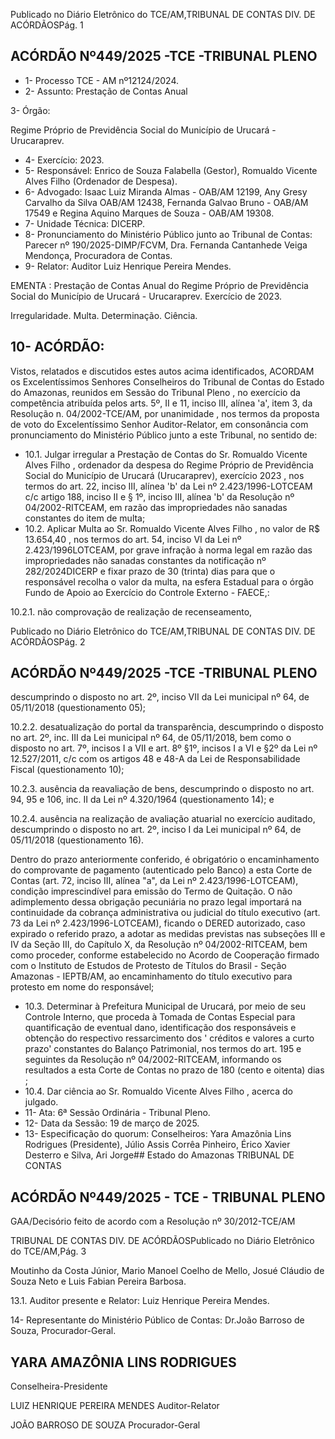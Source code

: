 Publicado  no  Diário  Eletrônico do TCE/AM,TRIBUNAL DE CONTAS DIV. DE ACÓRDÃOSPág. 1

## ACÓRDÃO Nº449/2025 -TCE -TRIBUNAL PLENO

- 1- Processo TCE - AM nº12124/2024.
- 2- Assunto: Prestação de Contas Anual

3- Órgão:

Regime Próprio de Previdência Social do Município de Urucará - Urucaraprev.

- 4- Exercício: 2023.
- 5- Responsável: Enrico  de  Souza  Falabella  (Gestor),  Romualdo  Vicente  Alves  Filho (Ordenador de Despesa).
- 6- Advogado: Isaac Luiz Miranda Almas - OAB/AM 12199, Any Gresy Carvalho da Silva OAB/AM 12438, Fernanda Galvao Bruno - OAB/AM 17549 e Regina Aquino Marques de Souza - OAB/AM 19308.
- 7- Unidade Técnica: DICERP.
- 8- Pronunciamento  do  Ministério  Público  junto  ao  Tribunal  de  Contas: Parecer  nº 190/2025-DIMP/FCVM, Dra. Fernanda Cantanhede Veiga Mendonça, Procuradora de Contas.
- 9- Relator: Auditor Luiz Henrique Pereira Mendes.

EMENTA :  Prestação  de  Contas  Anual  do  Regime Próprio de Previdência Social do Município de Urucará - Urucaraprev. Exercício de 2023.

Irregularidade. Multa. Determinação. Ciência.

## 10-  ACÓRDÃO:

Vistos, relatados e discutidos estes autos acima identificados, ACORDAM os Excelentíssimos Senhores Conselheiros do Tribunal de Contas do Estado do Amazonas, reunidos em Sessão do Tribunal Pleno , no exercício da competência atribuída pelos arts. 5º, II e  11,  inciso  III, alínea  'a', item  3,  da  Resolução  n.  04/2002-TCE/AM, por unanimidade , nos termos da proposta de voto do Excelentíssimo Senhor Auditor-Relator, em  consonância com  pronunciamento  do  Ministério  Público  junto  a  este  Tribunal,  no sentido de:

- 10.1. Julgar  irregular a  Prestação  de  Contas  do Sr.  Romualdo  Vicente Alves Filho ,  ordenador da despesa do Regime Próprio de Previdência Social  do  Município  de  Urucará  (Urucaraprev), exercício  2023 , nos termos do art. 22, inciso III, alínea 'b' da Lei nº 2.423/1996-LOTCEAM c/c  artigo  188,  inciso  II  e  §  1º,  inciso  III,  alínea  'b'  da  Resolução  nº 04/2002-RITCEAM, em razão das impropriedades não sanadas constantes do item de multa;
- 10.2. Aplicar Multa ao Sr.  Romualdo Vicente Alves Filho ,  no valor de R$ 13.654,40 , nos  termos  do  art.  54,  inciso  VI  da  Lei  nº  2.423/1996LOTCEAM, por grave infração à norma legal em razão das impropriedades  não  sanadas  constantes  da  notificação  nº  282/2024DICERP e fixar prazo de 30 (trinta) dias para que o responsável recolha o  valor  da  multa,  na  esfera  Estadual  para  o  órgão  Fundo  de  Apoio  ao Exercício do Controle Externo - FAECE,:

10.2.1. não comprovação de realização de recenseamento,

Publicado  no  Diário  Eletrônico do TCE/AM,TRIBUNAL DE CONTAS DIV. DE ACÓRDÃOSPág. 2

## ACÓRDÃO Nº449/2025 -TCE -TRIBUNAL PLENO

descumprindo  o  disposto  no  art.  2º, inciso VII da  Lei municipal nº 64, de 05/11/2018 (questionamento 05);

10.2.2. desatualização do portal da transparência, descumprindo o  disposto  no  art.  2º,  inc.  III  da  Lei  municipal  nº  64,  de 05/11/2018, bem como o disposto no art. 7º, incisos I a VII e art.  8º  §1º,  incisos  I  a  VI  e  §2º  da  Lei  nº  12.527/2011,  c/c com os artigos 48 e 48-A da Lei de Responsabilidade Fiscal (questionamento 10);

10.2.3. ausência da reavaliação de bens, descumprindo o disposto  no  art.  94,  95  e  106,  inc.  II  da  Lei  nº  4.320/1964 (questionamento 14); e

10.2.4. ausência na realização de avaliação atuarial no exercício auditado, descumprindo o disposto no art. 2º, inciso I da Lei municipal nº 64, de 05/11/2018 (questionamento 16).

Dentro do prazo anteriormente conferido, é obrigatório o encaminhamento  do  comprovante  de  pagamento  (autenticado  pelo Banco) a esta Corte de Contas (art. 72, inciso III, alínea "a", da Lei nº 2.423/1996-LOTCEAM), condição imprescindível para emissão do Termo de Quitação. O não adimplemento dessa obrigação pecuniária no prazo legal importará na continuidade da cobrança administrativa ou judicial do título  executivo  (art.  73  da  Lei  nº  2.423/1996-LOTCEAM),  ficando  o DERED autorizado, caso expirado o referido prazo, a adotar as medidas previstas  nas  subseções  III  e  IV  da  Seção  III,  do  Capítulo  X,  da Resolução nº 04/2002-RITCEAM, bem como proceder, conforme estabelecido  no  Acordo  de  Cooperação  firmado  com  o  Instituto  de Estudos de Protesto de Títulos do Brasil - Seção Amazonas - IEPTB/AM, ao  encaminhamento  do  título  executivo  para  protesto  em  nome  do responsável;

- 10.3. Determinar à Prefeitura Municipal de Urucará, por meio de seu Controle Interno,  que  proceda  à Tomada de Contas Especial para quantificação de eventual dano, identificação dos responsáveis e obtenção do respectivo ressarcimento dos ' créditos e valores a curto prazo' constantes do Balanço Patrimonial, nos termos do art. 195 e seguintes da  Resolução  nº  04/2002-RITCEAM,  informando  os  resultados  a  esta Corte de Contas no prazo de 180 (cento e oitenta) dias ;
- 10.4. Dar ciência ao Sr. Romualdo Vicente Alves Filho , acerca do julgado.
- 11-  Ata: 6ª Sessão Ordinária - Tribunal Pleno.
- 12-  Data da Sessão: 19 de março de 2025.
- 13-  Especificação do quorum: Conselheiros: Yara Amazônia Lins Rodrigues (Presidente),  Júlio  Assis  Corrêa  Pinheiro,  Érico  Xavier  Desterro  e  Silva,  Ari  Jorge## Estado do Amazonas TRIBUNAL DE CONTAS

## ACÓRDÃO Nº449/2025 - TCE - TRIBUNAL PLENO

GAA/Decisório feito de acordo com a Resolução nº 30/2012-TCE/AM

TRIBUNAL DE CONTAS DIV. DE ACÓRDÃOSPublicado  no  Diário  Eletrônico do TCE/AM,Pág. 3

Moutinho  da  Costa  Júnior,  Mario  Manoel  Coelho  de  Mello,  Josué  Cláudio  de  Souza Neto e Luis Fabian Pereira Barbosa.

13.1. Auditor presente e Relator: Luiz Henrique Pereira Mendes.

14-  Representante  do  Ministério  Público  de  Contas: Dr.João  Barroso  de  Souza, Procurador-Geral.

## YARA AMAZÔNIA LINS RODRIGUES

Conselheira-Presidente

LUIZ HENRIQUE PEREIRA MENDES Auditor-Relator

JOÃO BARROSO DE SOUZA Procurador-Geral